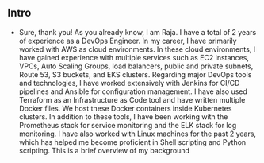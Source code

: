 ## Intro
* Sure, thank you! As you already know, I am Raja. I have a total of 2 years of experience  as a DevOps Engineer. In my career, I have primarily worked with AWS as cloud environments. In these cloud environments, I have gained experience with multiple services such as EC2 instances, VPCs, Auto Scaling Groups, load balancers, public and private subnets, Route 53, S3 buckets, and EKS clusters.
Regarding major DevOps tools and technologies, I have worked extensively with Jenkins for CI/CD pipelines and Ansible for configuration management. I have also used Terraform as an Infrastructure as Code tool and have written multiple Docker files. We host these Docker containers inside Kubernetes clusters.
In addition to these tools, I have been working with the Prometheus stack for service monitoring and the ELK stack for log monitoring. I have also worked with Linux machines for the past 2 years, which has helped me become proficient in Shell scripting and Python scripting. This is a brief overview of my background